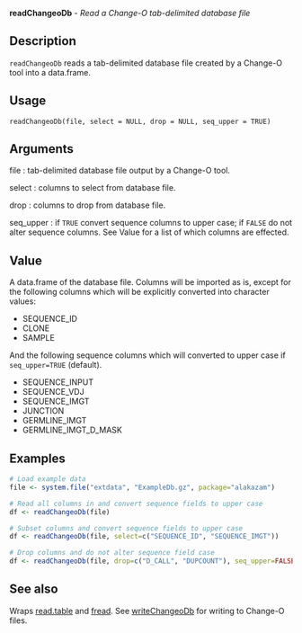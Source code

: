 





**readChangeoDb** - *Read a Change-O tab-delimited database file*

Description
--------------------

`readChangeoDb` reads a tab-delimited database file created by a Change-O tool 
into a data.frame.

Usage
--------------------

```
readChangeoDb(file, select = NULL, drop = NULL, seq_upper = TRUE)
```

Arguments
-------------------

file
:   tab-delimited database file output by a Change-O tool.

select
:   columns to select from database file.

drop
:   columns to drop from database file.

seq_upper
:   if `TRUE` convert sequence columns to upper case;
if `FALSE` do not alter sequence columns. See Value 
for a list of which columns are effected.



Value
-------------------

A data.frame of the database file. Columns will be imported as is, except for 
the following columns which will be explicitly converted into character 
values:

+ SEQUENCE_ID
+ CLONE
+ SAMPLE

And the following sequence columns which will converted to upper case if
`seq_upper=TRUE` (default).

+ SEQUENCE_INPUT
+ SEQUENCE_VDJ
+ SEQUENCE_IMGT
+ JUNCTION
+ GERMLINE_IMGT
+ GERMLINE_IMGT_D_MASK




Examples
-------------------

```R
# Load example data
file <- system.file("extdata", "ExampleDb.gz", package="alakazam")

# Read all columns in and convert sequence fields to upper case
df <- readChangeoDb(file)

# Subset columns and convert sequence fields to upper case
df <- readChangeoDb(file, select=c("SEQUENCE_ID", "SEQUENCE_IMGT"))

# Drop columns and do not alter sequence field case
df <- readChangeoDb(file, drop=c("D_CALL", "DUPCOUNT"), seq_upper=FALSE)
```



See also
-------------------

Wraps [read.table](http://www.inside-r.org/r-doc/utils/read.table) and [fread](http://www.inside-r.org/packages/cran/data.table/docs/fread). 
See [writeChangeoDb](writeChangeoDb.md) for writing to Change-O files.



